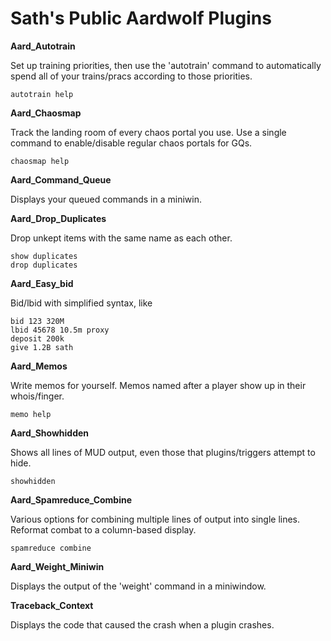 # Sath's Public Aardwolf Plugins

**Aard_Autotrain**

Set up training priorities, then use the 'autotrain' command to automatically spend all of your trains/pracs according to those priorities.

```
autotrain help
```

**Aard_Chaosmap**

Track the landing room of every chaos portal you use. Use a single command to enable/disable regular chaos portals for GQs.

```
chaosmap help
```

**Aard_Command_Queue**

Displays your queued commands in a miniwin.

**Aard_Drop_Duplicates**

Drop unkept items with the same name as each other.

```
show duplicates
drop duplicates
```

**Aard_Easy_bid**

Bid/lbid with simplified syntax, like

```
bid 123 320M
lbid 45678 10.5m proxy
deposit 200k
give 1.2B sath
```

**Aard_Memos**

Write memos for yourself. Memos named after a player show up in their whois/finger.

```
memo help
```

**Aard_Showhidden**

Shows all lines of MUD output, even those that plugins/triggers attempt to hide.

```
showhidden
```

**Aard_Spamreduce_Combine**

Various options for combining multiple lines of output into single lines. Reformat combat to a column-based display.

```
spamreduce combine
```

**Aard_Weight_Miniwin**

Displays the output of the 'weight' command in a miniwindow.

**Traceback_Context**

Displays the code that caused the crash when a plugin crashes.